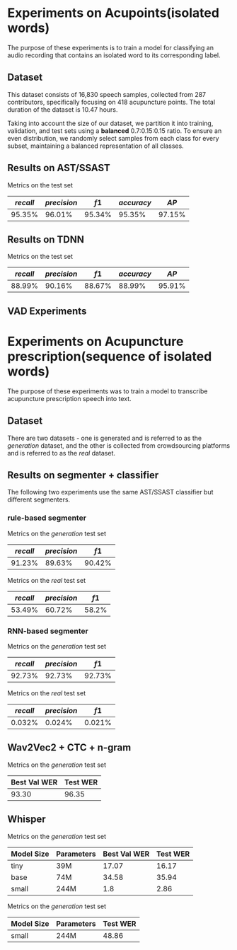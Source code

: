 # Experiments on Acupoints(isolated words)
The purpose of these experiments is to train a model for classifying an audio recording that contains an isolated word to its corresponding label.

## Dataset

This dataset consists of 16,830 speech samples, collected from 287 contributors, specifically focusing on 418 acupuncture points. The total duration of the dataset is 10.47 hours.

Taking into account the size of our dataset, we partition it into training, validation, and test sets using a **balanced** 0.7:0.15:0.15 ratio. To ensure an even distribution, we randomly select samples from each class for every subset, maintaining a balanced representation of all classes.

## Results on AST/SSAST

Metrics on the test set

| $recall$ | $precision$ | $f1$ | $accuracy$ | $AP$ |
| -------- | -------- | -------- | -------- |  -------- | 
| 95.35%  | 96.01%  | 95.34%  | 95.35% | 97.15% |

## Results on TDNN

Metrics on the test set

| $recall$ | $precision$ | $f1$ | $accuracy$ | $AP$ |
| -------- | -------- | -------- | -------- |  -------- | 
| 88.99%  | 90.16%  | 88.67%  | 88.99% | 95.91% |

## VAD Experiments


# Experiments on Acupuncture prescription(sequence of isolated words)

The purpose of these experiments was to train a model to transcribe acupuncture prescription speech into text.

## Dataset

There are two datasets - one is generated and is referred to as the *generation* dataset, and the other is collected from crowdsourcing platforms and is referred to as the *real* dataset.

## Results on segmenter + classifier

The following two experiments use the same AST/SSAST classifier but different segmenters.

### rule-based segmenter

Metrics on the *generation* test set

| $recall$ | $precision$ | $f1$ |
| -------- | -------- | -------- |
| 91.23%  | 89.63%  | 90.42%  |

Metrics on the *real* test set

| $recall$ | $precision$ | $f1$ | 
| -------- | -------- | -------- | 
| 53.49%  | 60.72%  | 58.2%  | 

### RNN-based segmenter

Metrics on the *generation* test set

| $recall$ | $precision$ | $f1$ |
| -------- | -------- | -------- |
| 92.73%  | 92.73%  | 92.73%  |

Metrics on the *real* test set

| $recall$ | $precision$ | $f1$ | 
| -------- | -------- | -------- | 
| 0.032%  | 0.024%  | 0.021%  | 

## Wav2Vec2 + CTC + n-gram

Metrics on the *generation* test set

| Best Val WER | Test WER |
| --- | --- | 
| 93.30 | 96.35 |

## Whisper

Metrics on the *generation* test set

| Model Size | Parameters | Best Val WER | Test WER |
| --- | --- | --- | --- |
| tiny | 39M | 17.07 | 16.17 |
| base | 74M | 34.58 | 35.94 |
| small | 244M | 1.8 | 2.86 |

Metrics on the *generation* test set

| Model Size | Parameters |Test WER |
| --- | --- | --- |
| small | 244M | 48.86 |